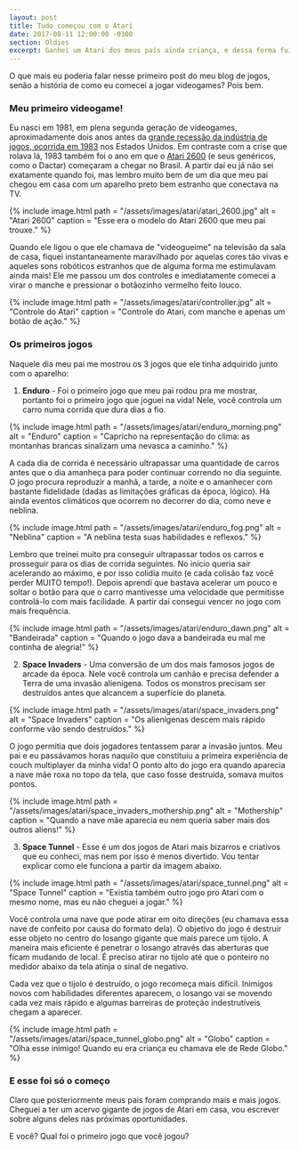 ```yaml
---
layout: post
title: Tudo começou com o Atari
date: 2017-08-11 12:00:00 -0300
section: Oldies
excerpt: Ganhei um Atari dos meus pais ainda criança, e dessa forma fui apresentado aos videogames. Neste post relembrarei os primeiros jogos que joguei na vida.
---
```

O que mais eu poderia falar nesse primeiro post do meu blog de jogos, senão a história de como eu comecei a jogar videogames? Pois bem.

### Meu primeiro videogame!

Eu nasci em 1981, em plena segunda geração de videogames, aproximadamente dois anos antes da [grande recessão da indústria de jogos, ocorrida em 1983](https://pt.wikipedia.org/wiki/Crache_norte-americano_dos_jogos_eletr%C3%B4nicos_de_1983) nos Estados Unidos. Em contraste com a crise que rolava lá, 1983 também foi o ano em que o [Atari 2600](https://pt.wikipedia.org/wiki/Atari_2600) (e seus genéricos, como o Dactar) começaram a chegar no Brasil. A partir daí eu já não sei exatamente quando foi, mas lembro muito bem de um dia que meu pai chegou em casa com um aparelho preto bem estranho que conectava na TV.

{%
  include image.html
  path = "/assets/images/atari/atari_2600.jpg"
  alt = "Atari 2600"
  caption = "Esse era o modelo do Atari 2600 que meu pai trouxe."
%}

Quando ele ligou o que ele chamava de "videogueime" na televisão da sala de casa, fiquei instantaneamente maravilhado por aquelas cores tão vivas e aqueles sons robóticos estranhos que de alguma forma me estimulavam ainda mais! Ele me passou um dos controles e imediatamente comecei a virar o manche e pressionar o botãozinho vermelho feito louco.

{%
  include image.html
  path = "/assets/images/atari/controller.jpg"
  alt = "Controle do Atari"
  caption = "Controle do Atari, com manche e apenas um botão de ação."
%}

### Os primeiros jogos

Naquele dia meu pai me mostrou os 3 jogos que ele tinha adquirido junto com o aparelho:

1) **Enduro** - Foi o primeiro jogo que meu pai rodou pra me mostrar, portanto foi o primeiro jogo que joguei na vida! Nele, você controla um carro numa corrida que dura dias a fio.

{%
  include image.html
  path = "/assets/images/atari/enduro_morning.png"
  alt = "Enduro"
  caption = "Capricho na representação do clima: as montanhas brancas sinalizam uma nevasca a caminho."
%}

A cada dia de corrida é necessário ultrapassar uma quantidade de carros antes que o dia amanheça para poder continuar correndo no dia seguinte. O jogo procura reproduzir a manhã, a tarde, a noite e o amanhecer com bastante fidelidade (dadas as limitações gráficas da época, lógico). Há ainda eventos climáticos que ocorrem no decorrer do dia, como neve e neblina.

{%
  include image.html
  path = "/assets/images/atari/enduro_fog.png"
  alt = "Neblina"
  caption = "A neblina testa suas habilidades e reflexos."
%}

Lembro que treinei muito pra conseguir ultrapassar todos os carros e prosseguir para os dias de corrida seguintes. No início queria sair acelerando ao máximo, e por isso colidia muito (e cada colisão faz você perder MUITO tempo!). Depois aprendi que bastava acelerar um pouco e soltar o botão para que o carro mantivesse uma velocidade que permitisse controlá-lo com mais facilidade. A partir daí consegui vencer no jogo com mais frequência.

{%
  include image.html
  path = "/assets/images/atari/enduro_dawn.png"
  alt = "Bandeirada"
  caption = "Quando o jogo dava a bandeirada eu mal me continha de alegria!"
%}

2) **Space Invaders** - Uma conversão de um dos mais famosos jogos de arcade da época. Nele você controla um canhão e precisa defender a Terra de uma invasão alienígena. Todos os monstros precisam ser destruídos antes que alcancem a superfície do planeta.

{%
  include image.html
  path = "/assets/images/atari/space_invaders.png"
  alt = "Space Invaders"
  caption = "Os alienígenas descem mais rápido conforme vão sendo destruídos."
%}

O jogo permitia que dois jogadores tentassem parar a invasão juntos. Meu pai e eu passávamos horas naquilo que constituiu a primeira experiência de couch multiplayer da minha vida! O ponto alto do jogo era quando aparecia a nave mãe roxa no topo da tela, que caso fosse destruída, somava muitos pontos.

{%
  include image.html
  path = "/assets/images/atari/space_invaders_mothership.png"
  alt = "Mothership"
  caption = "Quando a nave mãe aparecia eu nem queria saber mais dos outros aliens!"
%}

3) **Space Tunnel** - Esse é um dos jogos de Atari mais bizarros e criativos que eu conheci, mas nem por isso é menos divertido. Vou tentar explicar como ele funciona a partir da imagem abaixo.

{%
  include image.html
  path = "/assets/images/atari/space_tunnel.png"
  alt = "Space Tunnel"
  caption = "Existia também outro jogo pro Atari com o mesmo nome, mas eu não cheguei a jogar."
%}

Você controla uma nave que pode atirar em oito direções (eu chamava essa nave de confeito por causa do formato dela). O objetivo do jogo é destruir esse objeto no centro do losango gigante que mais parece um tijolo. A maneira mais eficiente é penetrar o losango através das aberturas que ficam mudando de local. É preciso atirar no tijolo até que o ponteiro no medidor abaixo da tela atinja o sinal de negativo.

Cada vez que o tijolo é destruído, o jogo recomeça mais difícil. Inimigos novos com habilidades diferentes aparecem, o losango vai se movendo cada vez mais rápido e algumas barreiras de proteção indestrutíveis chegam a aparecer.

{%
  include image.html
  path = "/assets/images/atari/space_tunnel_globo.png"
  alt = "Globo"
  caption = "Olha esse inimigo! Quando eu era criança eu chamava ele de Rede Globo."
%}

### E esse foi só o começo

Claro que posteriormente meus pais foram comprando mais e mais jogos. Cheguei a ter um acervo gigante de jogos de Atari em casa, vou escrever sobre alguns deles nas próximas oportunidades.

E você? Qual foi o primeiro jogo que você jogou?
